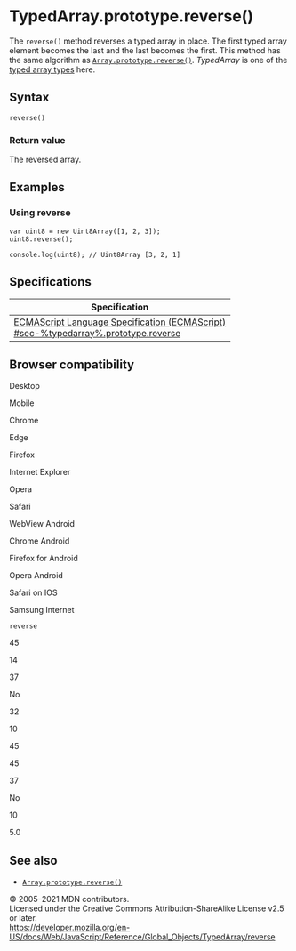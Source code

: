 TypedArray.prototype.reverse()
==============================

The `reverse()` method reverses a typed array in place. The first typed array element becomes the last and the last becomes the first. This method has the same algorithm as [`Array.prototype.reverse()`](../array/reverse). *TypedArray* is one of the [typed array types](../typedarray#typedarray_objects) here.

Syntax
------

    reverse()

### Return value

The reversed array.

Examples
--------

### Using reverse

    var uint8 = new Uint8Array([1, 2, 3]);
    uint8.reverse();

    console.log(uint8); // Uint8Array [3, 2, 1]

Specifications
--------------

<table><thead><tr class="header"><th>Specification</th></tr></thead><tbody><tr class="odd"><td><a href="#">ECMAScript Language Specification (ECMAScript)<br />
<span class="small">#sec-%typedarray%.prototype.reverse</span></a></td></tr></tbody></table>

Browser compatibility
---------------------

Desktop

Mobile

Chrome

Edge

Firefox

Internet Explorer

Opera

Safari

WebView Android

Chrome Android

Firefox for Android

Opera Android

Safari on IOS

Samsung Internet

`reverse`

45

14

37

No

32

10

45

45

37

No

10

5.0

See also
--------

-   [`Array.prototype.reverse()`](../array/reverse)

© 2005–2021 MDN contributors.  
Licensed under the Creative Commons Attribution-ShareAlike License v2.5 or later.  
<a href="https://developer.mozilla.org/en-US/docs/Web/JavaScript/Reference/Global_Objects/TypedArray/reverse" class="_attribution-link">https://developer.mozilla.org/en-US/docs/Web/JavaScript/Reference/Global_Objects/TypedArray/reverse</a>

